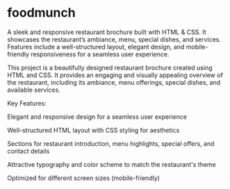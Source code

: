 # foodmunch
A sleek and responsive restaurant brochure built with HTML &amp; CSS. It showcases the restaurant’s ambiance, menu, special dishes, and services. Features include a well-structured layout, elegant design, and mobile-friendly responsiveness for a seamless user experience.

This project is a beautifully designed restaurant brochure created using HTML and CSS. It provides an engaging and visually appealing overview of the restaurant, including its ambiance, menu offerings, special dishes, and available services.

Key Features:

Elegant and responsive design for a seamless user experience

Well-structured HTML layout with CSS styling for aesthetics

Sections for restaurant introduction, menu highlights, special offers, and contact details

Attractive typography and color scheme to match the restaurant's theme

Optimized for different screen sizes (mobile-friendly)
